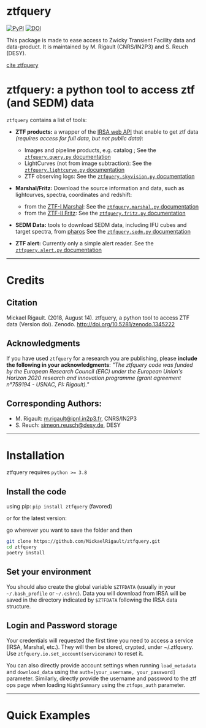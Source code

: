 # ztfquery

[![PyPI](https://img.shields.io/pypi/v/ztfquery.svg?style=flat-square)](https://pypi.python.org/pypi/ztfquery)
[![DOI](https://zenodo.org/badge/DOI/10.5281/zenodo.1345222.svg)](https://doi.org/10.5281/zenodo.1345222)


This package is made to ease access to Zwicky Transient Facility data and data-product. It is maintained by M. Rigault (CNRS/IN2P3) and S. Reuch (DESY).

[cite ztfquery](https://ui.adsabs.harvard.edu/abs/2018zndo...1345222R/abstract)


# ztfquery: a python tool to access ztf (and SEDM) data

`ztfquery` contains a list of tools:
- **ZTF products:** a wrapper of the [IRSA web API](https://irsa.ipac.caltech.edu/docs/program_interface/ztf_api.html) that enable to get ztf data _(requires access for full data, but not public data)_:
	- Images and pipeline products, e.g. catalog ; See the [`ztfquery.query.py` documentation](doc/query.md)
	- LightCurves (not from image subtraction): See the  [`ztfquery.lightcurve.py` documentation](doc/lightcurve.md)
	- ZTF observing logs: See the  [`ztfquery.skyvision.py` documentation](doc/skyvision.md)

- **Marshal/Fritz:** 
Download the source information and data, such as lightcurves, spectra, coordinates and redshift:
	- from the [ZTF-I Marshal](http://skipper.caltech.edu:8080/cgi-bin/growth/marshal.cgi): See the [`ztfquery.marshal.py` documentation](doc/marshal.md)
	- from the [ZTF-II Fritz](https://fritz.science/): See the [`ztfquery.fritz.py` documentation](doc/fritz.md)

- **SEDM Data:** tools to download SEDM data, including IFU cubes and target spectra, from [pharos](http://pharos.caltech.edu) 
See the [`ztfquery.sedm.py` documentation](doc/sedm.md)

- **ZTF alert:** Currently only a simple alert reader. See the [`ztfquery.alert.py` documentation](doc/alert.md)

***

# Credits

## Citation
Mickael Rigault. (2018, August 14). ztfquery, a python tool to access ZTF data (Version doi). Zenodo. http://doi.org/10.5281/zenodo.1345222

## Acknowledgments
If you have used `ztfquery` for a research you are publishing, please **include the following in your acknowledgments**:
_"The ztfquery code was funded by the European Research Council (ERC) under the European Union's Horizon 2020 research and innovation programme (grant agreement n°759194 - USNAC, PI: Rigault)."_

## Corresponding Authors:
- M. Rigault: m.rigault@ipnl.in2p3.fr, CNRS/IN2P3
- S. Reuch: simeon.reusch@desy.de, DESY

***

# Installation

ztfquery requires `python >= 3.8`

## Install the code
using pip: `pip install ztfquery` (favored)

or for the latest version:

go wherever you want to save the folder and then
```bash
git clone https://github.com/MickaelRigault/ztfquery.git
cd ztfquery
poetry install
```

## Set your environment

You should also create the global variable `$ZTFDATA` (usually in your `~/.bash_profile` or `~/.cshrc`). Data you will download from IRSA will be saved in the directory indicated by `$ZTFDATA` following the IRSA data structure.

## Login and Password storage
Your credentials will requested the first time you need to access a service (IRSA, Marshal, etc.). They will then be stored, crypted, under ~/.ztfquery. 
Use `ztfquery.io.set_account(servicename)` to reset it.

You can also directly provide account settings when running `load_metadata` and `download_data` using the `auth=[your_username, your_password]` parameter. Similarly, directly provide the username and password to the ztf ops page when loading `NightSummary` using the `ztfops_auth` parameter.

***

# Quick Examples

